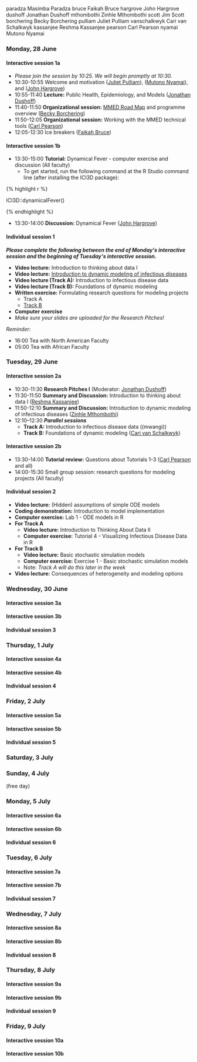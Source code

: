 paradza	Masimba Paradza
bruce	Faikah Bruce
hargrove	John Hargrove
dushoff	Jonathan Dushoff
mthombothi	Zinhle Mthombothi
scott	Jim Scott
borchering	Becky Borchering
pulliam	Juliet Pulliam
vanschalkwyk	Cari van Schalkwyk
kassanjee	Reshma Kassanjee
pearson	Carl Pearson
nyamai	Mutono Nyamai


### Monday, 28 June

#### Interactive session 1a

- _Please join the session by 10:25. We will begin promptly at 10:30._
- 10:30-10:55 Welcome and motivation ([Juliet Pulliam]({{site.subdomainurl}}/team/pulliam/)), ([Mutono Nyamai]({{site.subdomainurl}}/team/nyamai/)), and ([John Hargrove]({{site.subdomainurl}}/team/hargrove/))
- 10:55-11:40 **Lecture:** Public Health, Epidemiology, and Models ([Jonathan Dushoff]({{site.subdomainurl}}/team/dushoff/))
- 11:40-11:50 **Organizational session:** [MMED Road Map](../roadmap) and programme overview ([Becky Borchering]({{site.subdomainurl}}/team/borchering/))
- 11:50-12:05 **Organizational session:** Working with the MMED technical tools ([Carl Pearson]({{site.subdomainurl}}/team/pearson/)) 
- 12:05-12:30 Ice breakers ([Faikah Bruce]({{site.subdomainurl}}/team/bruce/))

#### Interactive session 1b

- 13:30-15:00 **Tutorial:** Dynamical Fever - computer exercise and discussion (All faculty) 
    - To get started, run the following command at the R Studio command line (after installing the ICI3D package):

<div class="row">
<div class="col-lg-1">
</div>
<div class="col-lg-3">
{% highlight r %}

ICI3D::dynamicalFever()

{% endhighlight %}
</div>
<div class="col-lg-8">
</div>
</div>

- 13:30-14:00 **Discussion:** Dynamical Fever ([John Hargrove]({{site.subdomainurl}}/team/hargrove/)) 

#### Individual session 1

_**Please complete the following between the end of Monday's interactive session and the beginning of Tuesday's interactive session.**_

- **Video lecture:** Introduction to thinking about data I 
- **Video lecture:** [Introduction to dynamic modeling of infectious diseases](https://youtu.be/EV5FLlrRwiQ) 
- **Video lecture (Track A):** Introduction to infectious disease data 
- **Video lecture (Track B):** Foundations of dynamic modeling 
- **Written exercise:** Formulating research questions for modeling projects 
    - Track A 
    - [Track B](https://www.dropbox.com/s/tb1j4eezub3wi4t/03_ResearchQuestions.docx?dl=1)
- **Computer exercise** 
- _Make sure your slides are uploaded for the Research Pitches!_

_Reminder:_

- 16:00 Tea with North American Faculty
- 05:00 Tea with African Faculty

### Tuesday, 29 June

#### Interactive session 2a

- 10:30-11:30 **Research Pitches I** (Moderator: [Jonathan Dushoff]({{site.subdomainurl}}/team/dushoff/)) 
- 11:30-11:50 **Summary and Discussion:** Introduction to thinking about data I ([Reshma Kassanjee]({{site.subdomainurl}}/team/kassanjee/))
- 11:50-12:10 **Summary and Discussion:**  Introduction to dynamic modeling of infectious diseases ([Zinhle Mthombothi]({{site.subdomainurl}}/team/mthombothi/))
- 12:10–12:30 **_Parallel sessions_** 
    -   **Track A:** Introduction to infectious disease data ((mwangi)) 
    -   **Track B:** Foundations of dynamic modeling ([Cari van Schalkwyk]({{site.subdomainurl}}/team/vanschalkwyk/)) 

#### Interactive session 2b

- 13:30-14:00 **Tutorial review:** Questions about Tutorials 1-3 ([Carl Pearson]({{site.subdomainurl}}/team/pearson/) and all)
- 14:00-15:30 Small group session: research questions for modeling projects (All faculty) 

#### Individual session 2

- **Video lecture:** (Hidden) assumptions of simple ODE models 
- **Coding demonstration:** Introduction to model implementation 
- **Computer exercise:** Lab 1 - ODE models in R
- **For Track A**
    - **Video lecture:** Introduction to Thinking About Data II 
    - **Computer exercise:** Tutorial 4 - Visualizing Infectious Disease Data in R
- **For Track B**
    - **Video lecture:** Basic stochastic simulation models 
    - **Computer exercise:** Exercise 1 - Basic stochastic simulation models 
    - Note: _Track A will do this later in the week_
- **Video lecture:** Consequences of heterogeneity and modeling options 

### Wednesday, 30 June

#### Interactive session 3a

#### Interactive session 3b

#### Individual session 3


### Thursday, 1 July

#### Interactive session 4a

#### Interactive session 4b

#### Individual session 4


### Friday, 2 July

#### Interactive session 5a

#### Interactive session 5b

#### Individual session 5


### Saturday, 3 July



### Sunday, 4 July

(free day)

### Monday, 5 July

#### Interactive session 6a

#### Interactive session 6b

#### Individual session 6


### Tuesday, 6 July

#### Interactive session 7a

#### Interactive session 7b

#### Individual session 7


### Wednesday, 7 July

#### Interactive session 8a

#### Interactive session 8b

#### Individual session 8


### Thursday, 8 July

#### Interactive session 9a

#### Interactive session 9b

#### Individual session 9


### Friday, 9 July

#### Interactive session 10a

#### Interactive session 10b
